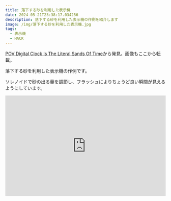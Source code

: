 ```yaml
---
title: 落下する砂を利用した表示機
date: 2024-05-21T23:38:17.034256
description: 落下する砂を利用した表示機の作例を紹介します
image: /img/落下する砂を利用した表示機.jpg
tags:
  - 表示機
  - HACK
---
```

[POV Digital Clock Is The Literal Sands Of Time](https://hackaday.com/2024/05/09/pov-digital-clock-is-the-literal-sands-of-time/)から発見。画像もここから転載。

落下する砂を利用した表示機の作例です。

ソレノイドで砂の出る量を調節し、フラッシュによりちょうど良い瞬間が見えるようにしています。

<iframe width="100%" height="315" src="https://www.youtube.com/embed/_9PN4svCw48" title="YouTube video player" frameborder="0" allow="accelerometer; autoplay; clipboard-write; encrypted-media; gyroscope; picture-in-picture" allowfullscreen></iframe>



